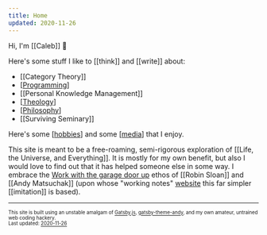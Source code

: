 ```yaml
---
title: Home
updated: 2020-11-26
---
```


Hi, I'm [[Caleb]] 👋

Here's some stuff I like to [[think]] and [[write]] about:

- [[Category Theory]]
- [[Programming]]
- [[Personal Knowledge Management]]
- [[Theology]]
- [[Philosophy]]
- [[Surviving Seminary]]

Here's some [[hobbies]] and some [[media]] that I enjoy.

This site is meant to be a free-roaming, semi-rigorous exploration of [[Life, the Universe, and Everything]]. It is mostly for my own benefit, but also I would love to find out that it has helped someone else in some way. I embrace the <a href="https://notes.andymatuschak.org/About_these_notes?stackedNotes=Work_with_the_garage_door_up" target="_blank">Work with the garage door up</a> ethos of [[Robin Sloan]] and [[Andy Matsuchak]] (upon whose "working notes" <a href="https://notes.andymatuschak.org/About_these_notes" target="_blank">website</a> this far simpler [[imitation]] is based).

---

<sub><sup>This site is built using an unstable amalgam of <a href="https://www.gatsbyjs.com/" target="_blank">Gatsby.js</a>, <a href="https://github.com/aravindballa/gatsby-theme-andy" target="_blank">gatsby-theme-andy</a>, and my own amateur, untrained web coding hackery. </sup></sub><br/>
<sub><sup>Last updated: <a href="https://github.com/CFiggers/calebsnotes" target="_blank">2020-11-26</a></sup></sub>

[//begin]: # "Autogenerated link references for markdown compatibility"
[category-theory]: category-theory "Category Theory"
[programming]: programming "Programming"
[personal-knowledge-management]: personal-knowledge-management "Personal Knowledge Management"
[theology]: theology "Theology"
[philosophy]: philosophy "Philosophy"
[surviving-seminary]: surviving-seminary "Surviving Seminary"
[hobbies]: hobbies "My Hobbies"
[media]: media "Media"
[life-the-universe-and-everything]: life-the-universe-and-everything "Life, the Universe, and Everything"
[andy-matsuchak]: andy-matsuchak "Andy Matsuchak"
[//end]: # "Autogenerated link references"
